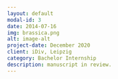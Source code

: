 ```yaml
---
layout: default
modal-id: 3
date: 2014-07-16
img: brassica.png
alt: image-alt
project-date: December 2020
client: iDiv, Leipzig
category: Bachelor Internship
description: manuscript in review.
---
```

